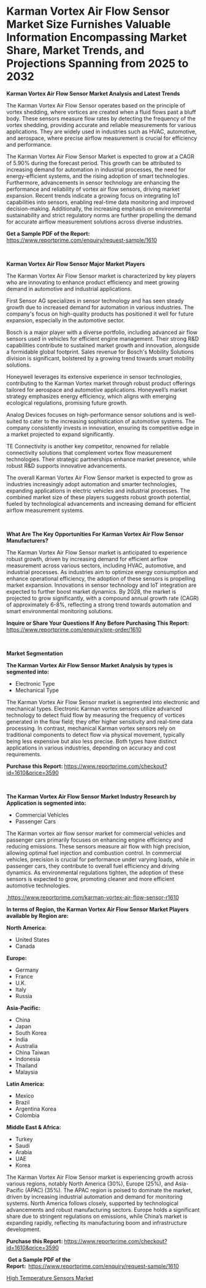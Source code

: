 <p><h1>Karman Vortex Air Flow Sensor Market Size Furnishes Valuable Information Encompassing Market Share, Market Trends, and Projections Spanning from 2025 to 2032</h1></p><p><strong>Karman Vortex Air Flow Sensor Market Analysis and Latest Trends</strong></p>
<p><p>The Karman Vortex Air Flow Sensor operates based on the principle of vortex shedding, where vortices are created when a fluid flows past a bluff body. These sensors measure flow rates by detecting the frequency of the vortex shedding, providing accurate and reliable measurements for various applications. They are widely used in industries such as HVAC, automotive, and aerospace, where precise airflow measurement is crucial for efficiency and performance.</p><p>The Karman Vortex Air Flow Sensor Market is expected to grow at a CAGR of 5.90% during the forecast period. This growth can be attributed to increasing demand for automation in industrial processes, the need for energy-efficient systems, and the rising adoption of smart technologies. Furthermore, advancements in sensor technology are enhancing the performance and reliability of vortex air flow sensors, driving market expansion. Recent trends indicate a growing focus on integrating IoT capabilities into sensors, enabling real-time data monitoring and improved decision-making. Additionally, the increasing emphasis on environmental sustainability and strict regulatory norms are further propelling the demand for accurate airflow measurement solutions across diverse industries.</p></p>
<p><strong>Get a Sample PDF of the Report:&nbsp;</strong> <a href="https://www.reportprime.com/enquiry/request-sample/1610?utm_campaign=3165&utm_medium=2&utm_source=Github&utm_content=ia&utm_term=18032025&utm_id=karman-vortex-air-flow-sensor">https://www.reportprime.com/enquiry/request-sample/1610</a></p>
<p>&nbsp;</p>
<p><strong>Karman Vortex Air Flow Sensor Major Market Players</strong></p>
<p><p>The Karman Vortex Air Flow Sensor market is characterized by key players who are innovating to enhance product efficiency and meet growing demand in automotive and industrial applications. </p><p>First Sensor AG specializes in sensor technology and has seen steady growth due to increased demand for automation in various industries. The company's focus on high-quality products has positioned it well for future expansion, especially in the automotive sector.</p><p>Bosch is a major player with a diverse portfolio, including advanced air flow sensors used in vehicles for efficient engine management. Their strong R&D capabilities contribute to sustained market growth and innovation, alongside a formidable global footprint. Sales revenue for Bosch's Mobility Solutions division is significant, bolstered by a growing trend towards smart mobility solutions.</p><p>Honeywell leverages its extensive experience in sensor technologies, contributing to the Karman Vortex market through robust product offerings tailored for aerospace and automotive applications. Honeywell’s market strategy emphasizes energy efficiency, which aligns with emerging ecological regulations, promising future growth.</p><p>Analog Devices focuses on high-performance sensor solutions and is well-suited to cater to the increasing sophistication of automotive systems. The company consistently invests in innovation, ensuring its competitive edge in a market projected to expand significantly.</p><p>TE Connectivity is another key competitor, renowned for reliable connectivity solutions that complement vortex flow measurement technologies. Their strategic partnerships enhance market presence, while robust R&D supports innovative advancements.</p><p>The overall Karman Vortex Air Flow Sensor market is expected to grow as industries increasingly adopt automation and smarter technologies, expanding applications in electric vehicles and industrial processes. The combined market size of these players suggests robust growth potential, fueled by technological advancements and increasing demand for efficient airflow measurement systems.</p></p>
<p>&nbsp;</p>
<p><strong>What Are The Key Opportunities For Karman Vortex Air Flow Sensor Manufacturers?</strong></p>
<p><p>The Karman Vortex Air Flow Sensor market is anticipated to experience robust growth, driven by increasing demand for efficient airflow measurement across various sectors, including HVAC, automotive, and industrial processes. As industries aim to optimize energy consumption and enhance operational efficiency, the adoption of these sensors is propelling market expansion. Innovations in sensor technology and IoT integration are expected to further boost market dynamics. By 2028, the market is projected to grow significantly, with a compound annual growth rate (CAGR) of approximately 6-8%, reflecting a strong trend towards automation and smart environmental monitoring solutions.</p></p>
<p><strong>Inquire or Share Your Questions If Any Before Purchasing This Report:</strong> <a href="https://www.reportprime.com/enquiry/pre-order/1610?utm_campaign=3165&utm_medium=2&utm_source=Github&utm_content=ia&utm_term=18032025&utm_id=karman-vortex-air-flow-sensor">https://www.reportprime.com/enquiry/pre-order/1610</a></p>
<p>&nbsp;</p>
<p><strong>Market Segmentation</strong></p>
<p><strong>The Karman Vortex Air Flow Sensor Market Analysis by types is segmented into:</strong></p>
<p><ul><li>Electronic Type</li><li>Mechanical Type</li></ul></p>
<p><p>The Karman Vortex Air Flow Sensor market is segmented into electronic and mechanical types. Electronic Karman vortex sensors utilize advanced technology to detect fluid flow by measuring the frequency of vortices generated in the flow field; they offer higher sensitivity and real-time data processing. In contrast, mechanical Karman vortex sensors rely on traditional components to detect flow via physical movement, typically being less expensive but also less precise. Both types have distinct applications in various industries, depending on accuracy and cost requirements.</p></p>
<p><strong>Purchase this Report:&nbsp;</strong><a href="https://www.reportprime.com/checkout?id=1610&price=3590&utm_campaign=3165&utm_medium=2&utm_source=Github&utm_content=ia&utm_term=18032025&utm_id=karman-vortex-air-flow-sensor">https://www.reportprime.com/checkout?id=1610&price=3590</a></p>
<p>&nbsp;</p>
<p><strong>The Karman Vortex Air Flow Sensor Market Industry Research by Application is segmented into:</strong></p>
<p><ul><li>Commercial Vehicles</li><li>Passenger Cars</li></ul></p>
<p><p>The Karman vortex air flow sensor market for commercial vehicles and passenger cars primarily focuses on enhancing engine efficiency and reducing emissions. These sensors measure air flow with high precision, allowing optimal fuel injection and combustion control. In commercial vehicles, precision is crucial for performance under varying loads, while in passenger cars, they contribute to overall fuel efficiency and driving dynamics. As environmental regulations tighten, the adoption of these sensors is expected to grow, promoting cleaner and more efficient automotive technologies.</p></p>
<p><a href="https://www.reportprime.com/karman-vortex-air-flow-sensor-r1610?utm_campaign=3165&utm_medium=2&utm_source=Github&utm_content=ia&utm_term=18032025&utm_id=karman-vortex-air-flow-sensor">&nbsp;https://www.reportprime.com/karman-vortex-air-flow-sensor-r1610</a></p>
<p><strong>In terms of Region, the Karman Vortex Air Flow Sensor Market Players available by Region are:</strong></p>
<p>
    <p> <strong> North America: </strong>
        <ul>
            <li>United States</li>
            <li>Canada</li>
        </ul>
        </p> 
    <p> <strong> Europe: </strong>
        <ul>
            <li>Germany</li>
            <li>France</li>
            <li>U.K.</li>
            <li>Italy</li>
            <li>Russia</li>
        </ul>
        </p> 
    <p> <strong> Asia-Pacific: </strong>
        <ul>
            <li>China</li>
            <li>Japan</li>
            <li>South Korea</li>
            <li>India</li>
            <li>Australia</li>
            <li>China Taiwan</li>
            <li>Indonesia</li>
            <li>Thailand</li>
            <li>Malaysia</li>
        </ul>
        </p> 
    <p> <strong> Latin America: </strong>
        <ul>
            <li>Mexico</li>
            <li>Brazil</li>
            <li>Argentina Korea</li>
            <li>Colombia</li>
        </ul>
        </p> 
    <p> <strong> Middle East & Africa: </strong>
        <ul>
            <li>Turkey</li>
            <li>Saudi</li>
            <li>Arabia</li>
            <li>UAE</li>
            <li>Korea</li>
        </ul>
    </p>
    </p>
<p><p>The Karman Vortex Air Flow Sensor market is experiencing growth across various regions, notably North America (30%), Europe (25%), and Asia-Pacific (APAC) (35%). The APAC region is poised to dominate the market, driven by increasing industrial automation and demand for monitoring systems. North America follows closely, supported by technological advancements and robust manufacturing sectors. Europe holds a significant share due to stringent regulations on emissions, while China’s market is expanding rapidly, reflecting its manufacturing boom and infrastructure development.</p></p>
<p><strong>Purchase this Report: </strong><a href="https://www.reportprime.com/checkout?id=1610&price=3590&utm_campaign=3165&utm_medium=2&utm_source=Github&utm_content=ia&utm_term=18032025&utm_id=karman-vortex-air-flow-sensor">https://www.reportprime.com/checkout?id=1610&price=3590</a></p>
<p>&nbsp;<strong>Get a Sample PDF of the Report:&nbsp;&nbsp;</strong><a href="https://www.reportprime.com/enquiry/request-sample/1610?utm_campaign=3165&utm_medium=2&utm_source=Github&utm_content=ia&utm_term=18032025&utm_id=karman-vortex-air-flow-sensor">https://www.reportprime.com/enquiry/request-sample/1610</a></p>
<p><strong></strong></p>
<p><p><a href="https://github.com/rogetspate12/Market-Research-Report-List-1/blob/main/high-temperature-sensors-market.md?utm_campaign=3165&utm_medium=2&utm_source=Github&utm_content=ia&utm_term=18032025&utm_id=karman-vortex-air-flow-sensor">High Temperature Sensors Market</a></p></p>